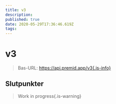 ```yaml
---
title: v3
description:
published: true
date: 2020-05-29T17:36:46.619Z
tags:
---
```


# v3

> Bas-URL: https://api.premid.app/v3{.is-info}


## Slutpunkter
> Work in progress{.is-warning}